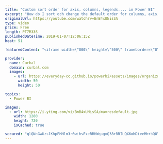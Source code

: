 ```yaml
---
title: "Custom sort order for axis, columns, legends.... in Power BI"
excerpt: "How do I sort och change the default order for columns, axis, legends in Power BI?  I get this question all the time, and although I have already explained it in other videos, I don't have a specific video for it and your questions hint me that is needed.  So here it is, In this video we are going to"
originalUrl: https://youtube.com/watch?v=BnB4xUNisSA
type: video
price: Free
length: PT7M33S
publishedDateTime: 2019-01-07T12:06:15Z
heat: 51

featuredContent: "<iframe width=\"800\" height=\"500\" frameborder=\"0\" src=\"https://www.youtube.com/embed/BnB4xUNisSA\" allow=\"accelerometer; autoplay; encrypted-media; gyroscope; picture-in-picture\" allowfullscreen></iframe>"

provider:
  name: Curbal
  domain: curbal.com
  images:
    - url: https://everyday-cc.github.io/powerbi/assets/images/organizations/curbal.com-50x50.jpg
      width: 50
      height: 50

topics:
  - Power BI

images:
  - url: https://i.ytimg.com/vi/BnB4xUNisSA/maxresdefault.jpg
    width: 1280
    height: 720
    isCached: true

secured: "qlQNnGwUzslKhpEMHlm3r6wihsFxeRRHWqagxQ38+BRILQX6ohDieeMh+bQ8Yz3bmwZhezbLK6mpsaHrgfIE4mj/hasQjTXNbRk5TXg7tw0AuqPGs1nJSrxyeEQGaylb8Lo1I/+nQKrrku5Zzx/Z0iQMmOFLdy5/BVF7gh/yOYovGpL9pPL7PU0S5eynTFqzCcc/m3ZaW1OdLzbcDqiqOXpeCHo4UVxVP2iH33QMdSw0pqG1PkZBKB11L9I/AC7hyzx5LHaFA4DrI3gV8Gq+/9lLWLXu+CAf9wJlHHpIexkScM+uJyRahE/2ofmOBjSyukH/pneV3mm4H0Am/Jo1Tcz8rWEKznDJXbvtcAuSezRZf6lZ/c55B5tCaqIshv8+j37+SXldOQHXnIjtSQjedaD6Cmjuwa0cWMsAzZ7sxCs=;rcJyAhFBfIPTd4eBxo/png=="
---
```


